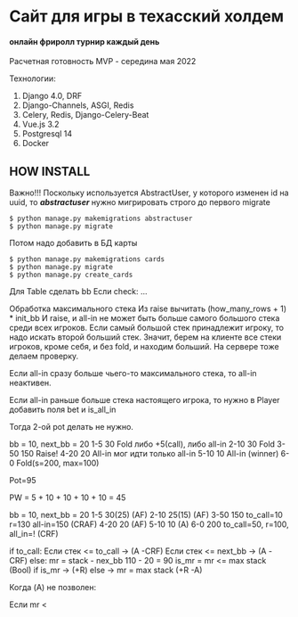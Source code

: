 # Сайт для игры в техасский холдем
#### онлайн фриролл турнир каждый день
Расчетная готовность MVP - середина мая 2022

Технологии:
1. Django 4.0, DRF
2. Django-Channels, ASGI, Redis
3. Celery, Redis, Django-Celery-Beat
4. Vue.js 3.2
5. Postgresql 14
6. Docker


## HOW INSTALL
Важно!!!
Поскольку используется AbstractUser, у которого изменен id на uuid,
то _**abstractuser**_ нужно мигрировать строго до первого migrate

```
$ python manage.py makemigrations abstractuser
$ python manage.py migrate
```

Потом надо добавить в БД карты
```
$ python manage.py makemigrations cards
$ python manage.py migrate
$ python manage.py create_cards
```
Для Table  сделать bb
Если check:
...

Обработка максимального стека
Из raise вычитать (how_many_rows + 1) * init_bb
И raise, и all-in не может быть больше
самого большого стека среди всех игроков.
Если самый большой стек принадлежит игроку,
то надо искать второй больший стек.
Значит, берем на клиенте все стеки игроков,
кроме себя, и без fold, и находим больший.
На сервере тоже делаем проверку.

Если all-in сразу больше чьего-то максимального стека,
то all-in неактивен.

Если all-in раньше больше стека настоящего игрока,
то нужно в Player добавить поля bet и is_all_in

Тогда 2-ой pot делать не нужно.

bb = 10, next_bb = 20
1-5  30  Fold либо +5(call), либо all-in 
2-10 30  Fold
3-50 150 Raise!
4-20 20  All-in мог идти только  all-in
5-10 10  All-in (winner)
6-0 Fold(s=200, max=100)

Pot=95

PW = 5 + 10 + 10 + 10 + 10 = 45

bb = 10, next_bb = 20
1-5  30(25) (AF)
2-10 25(15)  (AF)
3-50  150 to_call=10 r=130 all-in=150 (CRAF)
4-20 20  (AF)
5-10 10  (A)
6-0  200 to_call=50, r=100, all_in=! (CRF)

if to_call:
Если стек <= to_call -> (A -CRF)
Если стек <= next_bb -> (A -CRF)
else:
mr = stack - nex_bb 110 - 20 = 90
is_mr = mr <= max stack (Bool)
if is_mr -> (+R)
else -> mr = max stack (+R -A)

Когда (A) не позволен:


Если mr <







